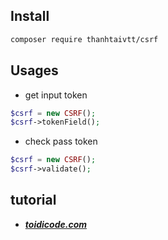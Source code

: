 ## Install

```sh
composer require thanhtaivtt/csrf
```
## Usages

- get input token

```php
$csrf = new CSRF();
$csrf->tokenField();
```
- check pass token

```php
$csrf = new CSRF();
$csrf->validate();
```
## tutorial
- ***[toidicode.com](https://toidicode.com)***